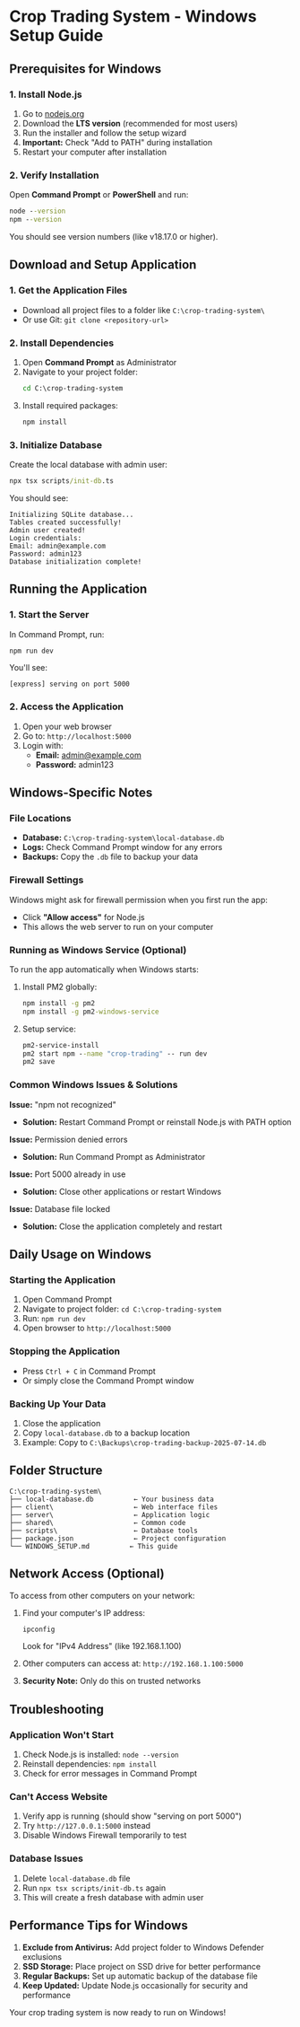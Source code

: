 # Crop Trading System - Windows Setup Guide

## Prerequisites for Windows

### 1. Install Node.js
1. Go to [nodejs.org](https://nodejs.org)
2. Download the **LTS version** (recommended for most users)
3. Run the installer and follow the setup wizard
4. **Important:** Check "Add to PATH" during installation
5. Restart your computer after installation

### 2. Verify Installation
Open **Command Prompt** or **PowerShell** and run:
```cmd
node --version
npm --version
```
You should see version numbers (like v18.17.0 or higher).

## Download and Setup Application

### 1. Get the Application Files
- Download all project files to a folder like `C:\crop-trading-system\`
- Or use Git: `git clone <repository-url>`

### 2. Install Dependencies
1. Open **Command Prompt** as Administrator
2. Navigate to your project folder:
   ```cmd
   cd C:\crop-trading-system
   ```
3. Install required packages:
   ```cmd
   npm install
   ```

### 3. Initialize Database
Create the local database with admin user:
```cmd
npx tsx scripts/init-db.ts
```

You should see:
```
Initializing SQLite database...
Tables created successfully!
Admin user created!
Login credentials:
Email: admin@example.com
Password: admin123
Database initialization complete!
```

## Running the Application

### 1. Start the Server
In Command Prompt, run:
```cmd
npm run dev
```

You'll see:
```
[express] serving on port 5000
```

### 2. Access the Application
1. Open your web browser
2. Go to: `http://localhost:5000`
3. Login with:
   - **Email:** admin@example.com
   - **Password:** admin123

## Windows-Specific Notes

### File Locations
- **Database:** `C:\crop-trading-system\local-database.db`
- **Logs:** Check Command Prompt window for any errors
- **Backups:** Copy the `.db` file to backup your data

### Firewall Settings
Windows might ask for firewall permission when you first run the app:
- Click **"Allow access"** for Node.js
- This allows the web server to run on your computer

### Running as Windows Service (Optional)
To run the app automatically when Windows starts:

1. Install PM2 globally:
   ```cmd
   npm install -g pm2
   npm install -g pm2-windows-service
   ```

2. Setup service:
   ```cmd
   pm2-service-install
   pm2 start npm --name "crop-trading" -- run dev
   pm2 save
   ```

### Common Windows Issues & Solutions

**Issue:** "npm not recognized"
- **Solution:** Restart Command Prompt or reinstall Node.js with PATH option

**Issue:** Permission denied errors
- **Solution:** Run Command Prompt as Administrator

**Issue:** Port 5000 already in use
- **Solution:** Close other applications or restart Windows

**Issue:** Database file locked
- **Solution:** Close the application completely and restart

## Daily Usage on Windows

### Starting the Application
1. Open Command Prompt
2. Navigate to project folder: `cd C:\crop-trading-system`
3. Run: `npm run dev`
4. Open browser to `http://localhost:5000`

### Stopping the Application
- Press `Ctrl + C` in Command Prompt
- Or simply close the Command Prompt window

### Backing Up Your Data
1. Close the application
2. Copy `local-database.db` to a backup location
3. Example: Copy to `C:\Backups\crop-trading-backup-2025-07-14.db`

## Folder Structure
```
C:\crop-trading-system\
├── local-database.db          ← Your business data
├── client\                    ← Web interface files
├── server\                    ← Application logic
├── shared\                    ← Common code
├── scripts\                   ← Database tools
├── package.json               ← Project configuration
└── WINDOWS_SETUP.md          ← This guide
```

## Network Access (Optional)
To access from other computers on your network:

1. Find your computer's IP address:
   ```cmd
   ipconfig
   ```
   Look for "IPv4 Address" (like 192.168.1.100)

2. Other computers can access at:
   `http://192.168.1.100:5000`

3. **Security Note:** Only do this on trusted networks

## Troubleshooting

### Application Won't Start
1. Check Node.js is installed: `node --version`
2. Reinstall dependencies: `npm install`
3. Check for error messages in Command Prompt

### Can't Access Website
1. Verify app is running (should show "serving on port 5000")
2. Try `http://127.0.0.1:5000` instead
3. Disable Windows Firewall temporarily to test

### Database Issues
1. Delete `local-database.db` file
2. Run `npx tsx scripts/init-db.ts` again
3. This will create a fresh database with admin user

## Performance Tips for Windows

1. **Exclude from Antivirus:** Add project folder to Windows Defender exclusions
2. **SSD Storage:** Place project on SSD drive for better performance  
3. **Regular Backups:** Set up automatic backup of the database file
4. **Keep Updated:** Update Node.js occasionally for security and performance

Your crop trading system is now ready to run on Windows!